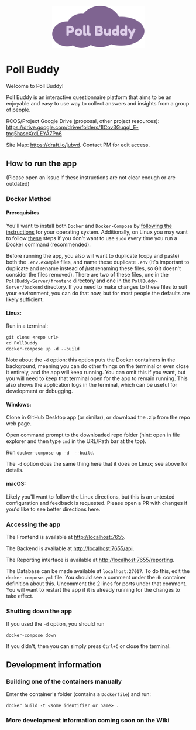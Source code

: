 <p align="center">
  <img src="https://github.com/PollBuddy/Resources/raw/main/Branding/Poll%20Buddy%20Logo.png" width="50%" title="Poll Buddy Logo">
</p>

# Poll Buddy
Welcome to Poll Buddy!

Poll Buddy is an interactive questionnaire platform that aims to be an enjoyable and easy to use way to collect answers and insights from a group of people.

RCOS/Project Google Drive (proposal, other project resources): https://drive.google.com/drive/folders/1lCov3Guqql_E-tnq5hascXrdLEYA7Pn6

Site Map: https://draft.io/jubvd. Contact PM for edit access.

## How to run the app

(Please open an issue if these instructions are not clear enough or are outdated)

### Docker Method

#### Prerequisites

You'll want to install both `Docker` and `Docker-Compose` by [following the instructions](https://docs.docker.com/get-docker/) for your operating system. Additionally, on Linux you may want to follow [these](https://docs.docker.com/engine/install/linux-postinstall/) steps if you don't want to use `sudo` every time you run a Docker command (recommended).

Before running the app, you also will want to duplicate (copy and paste) both the `.env.example` files, and name these duplicate `.env` (It's important to duplicate and rename instead of *just* renaming these files, so Git doesn't consider the files removed). There are two of these files, one in the `PollBuddy-Server/frontend` directory and one in the `PollBuddy-Server/backend` directory. If you need to make changes to these files to suit your environment, you can do that now, but for most people the defaults are likely sufficient.

#### Linux:
Run in a terminal:
```
git clone <repo url>
cd PollBuddy
docker-compose up -d --build
```

Note about the `-d` option: this option puts the Docker containers in the background, meaning you can do other things on the terminal or even close it entirely, and the app will keep running. You can omit this if you want, but you will need to keep that terminal open for the app to remain running. This also shows the application logs in the terminal, which can be useful for development or debugging. 

#### Windows:
Clone in GitHub Desktop app (or similar), or download the .zip from the repo web page.

Open command prompt to the downloaded repo folder (hint: open in file explorer and then type `cmd` in the URL/Path bar at the top).

Run `docker-compose up -d  --build`.

The `-d` option does the same thing here that it does on Linux; see above for details.

#### macOS:
Likely you'll want to follow the Linux directions, but this is an untested configuration and feedback is requested. Please open a PR with changes if you'd like to see better directions here.


### Accessing the app
The Frontend is available at [http://localhost:7655](http://localhost:7655).

The Backend is available at [http://localhost:7655/api](http://localhost:7655/api).

The Reporting interface is available at [http://localhost:7655/reporting](http://localhost:7655/reporting).

The Database can be made available at `localhost:27017`. To do this, edit the `docker-compose.yml` file. You should see a comment under the `db` container definition about this. Uncomment the 2 lines for ports under that comment. You will want to restart the app if it is already running for the changes to take effect.

### Shutting down the app
If you used the `-d` option, you should run
```
docker-compose down
```

If you didn't, then you can simply press `Ctrl+C` or close the terminal.

## Development information

### Building one of the containers manually
Enter the container's folder (contains a `Dockerfile`) and run:
```
docker build -t <some identifier or name> .
```

### More development information coming soon on the Wiki
